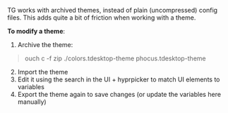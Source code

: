TG works with archived themes, instead of plain (uncompressed) config files.
This adds quite a bit of friction when working with a theme.

**To modify a theme**:
1. Archive the theme:
> ouch c -f zip ./colors.tdesktop-theme phocus.tdesktop-theme
2. Import the theme
3. Edit it using the search in the UI + hyprpicker to match UI elements to variables
4. Export the theme again to save changes (or update the variables here manually)

